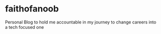 # faithofanoob
Personal Blog to hold me accountable in my journey to change careers into a tech focused one
